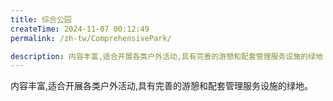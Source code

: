 ```yaml
---
title: 综合公园
createTime: 2024-11-07 00:12:49
permalink: /zh-tw/ComprehensivePark/

description: 内容丰富,适合开展各类户外活动,具有完善的游憩和配套管理服务设施的绿地
---
```


内容丰富,适合开展各类户外活动,具有完善的游憩和配套管理服务设施的绿地。